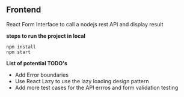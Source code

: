 ## Frontend 

React Form Interface to call a nodejs rest API and display result

**steps to run the project in local** 

```
npm install
npm start
```
**List of potential TODO's** 

- Add Error boundaries
- Use React Lazy to use the lazy loading design pattern
- Add more test cases for the API errros and form validation testing



